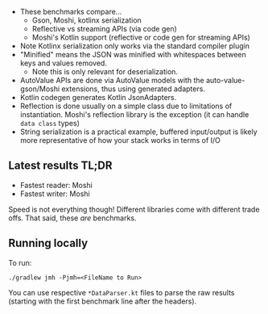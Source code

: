 - These benchmarks compare...
  - Gson, Moshi, kotlinx serialization
  - Reflective vs streaming APIs (via code gen)
  - Moshi's Kotlin support (reflective or code gen for streaming APIs)
- Note Kotlinx serialization only works via the standard compiler plugin
- "Minified" means the JSON was minified with whitespaces between keys and values removed.
  - Note this is only relevant for deserialization.
- AutoValue APIs are done via AutoValue models with the auto-value-gson/Moshi extensions, thus using generated adapters.
- Kotlin codegen generates Kotlin JsonAdapters.
- Reflection is done usually on a simple class due to limitations of instantiation. Moshi's reflection library is the exception (it can handle `data class` types)
- String serialization is a practical example, buffered input/output is likely more representative of how your stack works in terms of I/O

## Latest results TL;DR

* Fastest reader: Moshi
* Fastest writer: Moshi

Speed is not everything though! Different libraries come with different trade offs. That said, these *are* benchmarks.

## Running locally

To run:

`./gradlew jmh -Pjmh=<FileName to Run>`

You can use respective `*DataParser.kt` files to parse the raw results (starting with the first
benchmark line after the headers).
